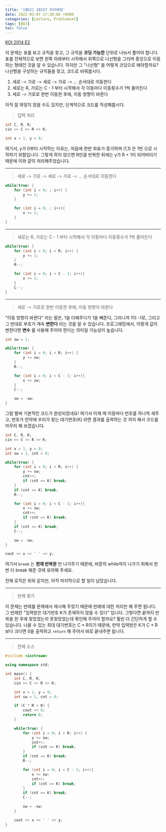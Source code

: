 ```yaml
---
title: '[BOJ] 10157 자리배정'
date: 2022-03-07 17:20:00 +0900
categories: [Lecture, Problemset]
tags: [BOJ]
toc: false
---
```


[KOI 2014 E2](https://www.acmicpc.net/problem/10157)

이 문제는 표를 보고 규칙을 찾고, 그 규칙을 **코딩 가능한** 단위로 나눠서 풀어야 합니다. 표를 전체적으로 보면 왼쪽 아래부터 시작해서 위쪽으로 나선형을 그리며 중앙으로 이동하는 형태인 것을 알 수 있습니다. 하지만 그 "나선형" 을 어떻게 코딩으로 해야할까요? 나선형을 구성하는 규칙들을 찾고, 코드로 바꿔봅시다.

1. 세로 -> 가로 -> 세로 -> 가로 -> ... 순서대로 이동한다
2. 세로는 R, 가로는 C - 1 부터 시작해서 각 이동마다 이동횟수가 1씩 줄어든다
3. 세로 -> 가로로 한번 이동한 후에, 이동 방향이 바뀐다

아직 잘 와닿지 않을 수도 있지만, 단계적으로 코드를 작성해봅시다.

> 입력 처리

```cpp
int C, R, K;
cin >> C >> R >> K;

int x = 1, y = 0;
```

여기서, y가 0부터 시작하는 이유는, 처음에 한번 좌표가 증가하며 (1,1) 은 1번 으로 시작하기 위함입니다. 그렇게 하지 않으면 R만큼 반복한 뒤에는 y가 R + 1이 되어버리기 때문에 이와 같이 처리해주었습니다.

***

> 세로 -> 가로 -> 세로 -> 가로 -> ... 순서대로 이동한다

```cpp
while(true) {
    for (int i = 0; ; i++) {
        y += 1;
    }

    for (int i = 0; ; i++){
        x += 1;
    }
}
```

***

> 세로는 R, 가로는 C - 1 부터 시작해서 각 이동마다 이동횟수가 1씩 줄어든다

```cpp
while(true) {
    for (int i = 0; i < R; i++) {
        y += 1;
    }
    R--;

    for (int i = 0; i < C - 1; i++){
        x += 1;
    }
    C--;
}
```

***

> 세로 -> 가로로 한번 이동한 후에, 이동 방향이 바뀐다

"이동 방향이 바뀐다" 라는 말은, 1을 더해주다가 1을 빼준다, 그러니까 1이 -1로, 그리고 그 반대로 부호가 계속 **변한다** 라는 것을 알 수 있습니다. 프로그래밍에서, 이렇게 값이 변한다면 **변수** 를 사용해 주어야 한다는 의미일 가능성이 높습니다.

```cpp
int sw = 1;

while(true) {
    for (int i = 0; i < R; i++) {
        y += sw;
    }
    R--;

    for (int i = 0; i < C - 1; i++){
        x += sw;
    }
    C--;

    sw = -sw;
}
```

그럼 벌써 기본적인 코드가 완성되었네요! 여기서 이제 매 이동마다 번호를 하나씩 세주고, 번호가 만약에 우리가 찾는 대기번호(K) 라면 결과를 출력하는 것 까지 해서 코드를 마무리 해 보겠습니다.

```cpp
int C, R, K;
cin >> C >> R >> K;

int x = 1, y = 0;
int sw = 1, cnt = 0;

while(true) {
    for (int i = 0; i < R; i++) {
        y += sw;
        cnt++;
        if (cnt == K) break;
    }
    if (cnt == K) break;
    R--;

    for (int i = 0; i < C - 1; i++){
        x += sw;
        cnt++;
        if (cnt == K) break;
    }
    if (cnt == K) break;
    C--;

    sw = -sw;
}

cout << x << ' ' << y;
```

여기서 `break` 는 **현재 반복문** 만 나가주기 때문에, 바깥의 while까지 나가기 위해서 한번 더 break 해준 것에 유의해 주세요.

전체 로직은 위와 같지만, 아직 마지막으로 할 일이 남았습니다.

***

> 반례 찾기

이 문제는 반례를 문제에서 제시해 주었기 때문에 반례에 대한 처리만 해 주면 됩니다. 그 반례란 "입력받은 대기번호 K가 존재하지 않을 수 있다" 입니다. 그렇다면 끝까지 반복을 한 후에 찾았었는지 못찾았었는데 확인해 주어야 할까요? 훨씬 더 간단하게 할 수 있습니다. 나올 수 있는 최대 대기번호는 C * R이기 때문에, 만약 입력받은 K가 C * R보다 크다면 0을 출력하고 `return` 해 주어서 바로 끝내주면 됩니다.

***

> 전체 소스

```cpp
#include <iostream>

using namespace std;

int main() {
    int C, R, K;
    cin >> C >> R >> K;

    int x = 1, y = 0;
    int sw = 1, cnt = 0;

    if (C * R < K) {
        cout << 0;
        return 0;
    }

    while(true) {
        for (int i = 0; i < R; i++) {
            y += sw;
            cnt++;
            if (cnt == K) break;
        }
        if (cnt == K) break;
        R--;

        for (int i = 0; i < C - 1; i++){
            x += sw;
            cnt++;
            if (cnt == K) break;
        }
        if (cnt == K) break;
        C--;

        sw = -sw;
    }

    cout << x << ' ' << y;
}
```
